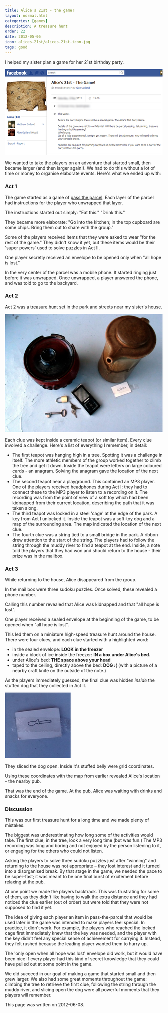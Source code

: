 ```yaml
---
title: Alice's 21st - the game!
layout: normal.html
categories: [games]
description: A treasure hunt
order: 22
date: 2012-05-05
icon: alices-21st/alices-21st-icon.jpg
tags: good
---
```


I helped my sister plan a game for her 21st birthday party.

<img src="alices-21st.png">

We wanted to take the players on an adventure that started small, then became larger (and then larger again!). We had to do this without a lot of time or money to organise elaborate events. Here's what we ended up with:

### Act 1 ###

The game started as a game of <a href="http://en.wikipedia.org/wiki/Pass_the_parcel">pass the parcel</a>. Each layer of the parcel had instructions for the player who unwrapped that layer.


The instructions started out simply: "Eat this." "Drink this."

They became more elaborate: "Go into the kitchen; in the top cupboard are some chips. Bring them out to share with the group."

Some of the players received items that they were asked to wear "for the rest of the game." They didn't know it yet, but these items would be their 'super powers' used to solve puzzles in Act II.

One player secretly received an envelope to be opened only when "all hope is lost."

In the very center of the parcel was a mobile phone. It started ringing just before it was unwrapped. Once unwrapped, a player answered the phone, and was told to go to the backyard.

### Act 2 ###


Act 2 was a <a href="http://en.wikipedia.org/wiki/Treasure_hunt_(game)">treasure hunt</a> set in the park and streets near my sister's house.

![Props](props.jpg)

Each clue was kept inside a ceramic teapot (or similar item). Every clue involved a challenge. Here's a list of everything I remember, in detail:

* The first teapot was hanging high in a tree. Spotting it was a challenge in itself. The more athletic members of the group worked together to climb the tree and get it down. Inside the teapot were letters on large coloured cards - an anagram. Solving the anagram gave the location of the next clue.
* The second teapot near a playground. This contained an MP3 player. One of the players received headphones during Act I; they had to connect these to the MP3 player to listen to a recording on it. The recording was from the point of view of a soft toy which had been kidnapped from their current location, describing the path that it was taken along.
* The third teapot was locked in a steel 'cage' at the edge of the park. A key from Act I unlocked it. Inside the teapot was a soft-toy dog and a map of the surrounding area. The map indicated the location of the next clue.
* The fourth clue was a string tied to a small bridge in the park. A ribbon drew attention to the start of the string. The players had to follow the string through the muddy river to find a teapot at the end. Inside, a note told the players that they had won and should return to the house - their prize was in the mailbox.

### Act 3 ###

While returning to the house, Alice disappeared from the group.

In the mail box were three sudoku puzzles. Once solved, these revealed a phone number.

Calling this number revealed that Alice was kidnapped and that "all hope is lost".

One player received a sealed envelope at the beginning of the game, to be opened when "all hope is lost".

This led them on a miniature high-speed treasure hunt around the house. There were four clues, and each clue started with a highlighted word:

* in the sealed envelope: <b>LOOK in the freezer</b>
* inside a block of ice inside the freezer: <b>IN a box under Alice's bed.</b>
* under Alice's bed: <b>THE space above your head</b>
* taped to the ceiling, directly above the bed: <b>DOG :(</b> (with a picture of a nearby craft knife on the outside of the note.)

As the players immediately guessed, the final clue was hidden <i>inside</i> the stuffed dog that they collected in Act II.


![knife time](knife.jpg)

They sliced the dog open. Inside it's stuffed belly were grid coordinates.

Using these coordinates with the map from earlier revealed Alice's location - the nearby pub.

That was the end of the game. At the pub, Alice was waiting with drinks and snacks for everyone.

### Discussion ###

This was our first treasure hunt for a long time and we made plenty of mistakes.

The biggest was underestimating how long some of the activities would take. The first clue, in the tree, look a very long time (but was fun.) The MP3 recording was long and boring and not enjoyed by the person listening to it, or engaging for the others who could not listen.

Asking the players to solve three sudoku puzzles just after "winning" and returning to the house was not appropriate – they lost interest and it turned into a disorganised break. By that stage in the game, we needed the pace to be super-fast; it was meant to be one final burst of excitement before relaxing at the pub.


At one point we made the players backtrack. This was frustrating for some of them, as they didn't like having to walk the extra distance and they had noticed the clue earlier (out of order) but were told that they were not supposed to find it yet.

The idea of giving each player an item in pass-the-parcel that would be used later in the game was intended to make players feel special. In practice, it didn't work. For example, the players who reached the locked cage first immediately knew that the key was needed, and the player with the key didn't feel any special sense of achievement for carrying it. Instead, they felt rushed because the leading player wanted them to hurry up.

The 'only open when all hope was lost' envelope did work, but it would have been nice if every player had this kind of secret knowledge that they could have pulled out at some point in the game.

We did succeed in our goal of making a game that started small and then grew larger. We also had some great moments throughout the game: climbing the tree to retrieve the first clue, following the string through the muddy river, and slicing open the dog were all powerful moments that they players will remember.

This page was written on 2012-06-08.
